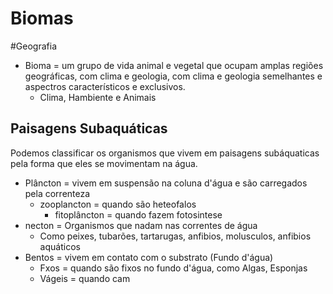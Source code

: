 # Biomas
#Geografia 

* Bioma = um grupo de vida animal e vegetal que ocupam amplas regiões geográficas, com clima e geologia, com clima e geologia semelhantes e aspectros característicos e exclusivos.
	* Clima, Hambiente e Animais

## Paisagens Subaquáticas

Podemos classificar os organismos que vivem em paisagens subáquaticas pela forma que eles se movimentam na água.

* Plâncton = vivem em suspensão na coluna d'água e são carregados pela correnteza
    * zooplancton = quando são heteofalos
		* fitoplâncton  = quando fazem fotosintese
* necton = Organismos que nadam nas correntes de água
	* Como peixes, tubarões, tartarugas, anfibios, molusculos, anfibios aquáticos 
* Bentos = vivem em contato com o substrato (Fundo d'água)
	* Fxos = quando são fixos no fundo d'água, como Algas, Esponjas
	* Vágeis =  quando cam

